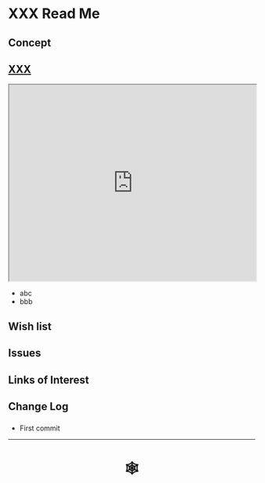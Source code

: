 <span style=display:none; >[You are now in a GitHub source code view - click this link to view Read Me file as a web page](http://www.ladybug.tools/spider/index.html#solar-well/README.md "View file as a web page." ) </span>

# XXX Read Me


## Concept


## [XXX]( http://www.ladybug.tools/spider/solar-well/index-1.html )

<iframe class=iframeReadMe src=http://www.ladybug.tools/spider/solar-well/index-1.html width=100% height=400px >Iframes are not displayed on github.com</iframe>

* abc
* bbb


## Wish list


## Issues



## Links of Interest



## Change Log

###

* First commit


***

# <center title="hello!" ><a href=javascript:window.scrollTo(0,0); style=text-decoration:none; > &#x1f578; </a></center>



